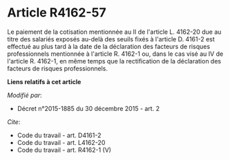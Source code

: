 # Article R4162-57

Le paiement de la cotisation mentionnée au II de l'article L. 4162-20 due au titre des salariés exposés au-delà des seuils
fixés à l'article D. 4161-2 est effectué au plus tard à la date de la déclaration des facteurs de risques professionnels
mentionnée à l'article R. 4162-1 ou, dans le cas visé au IV de l'article R. 4162-1, en même temps que la rectification de la
déclaration des facteurs de risques professionnels.

**Liens relatifs à cet article**

_Modifié par_:

  - Décret n°2015-1885 du 30 décembre 2015 - art. 2

_Cite_:

  - Code du travail - art. D4161-2
  - Code du travail - art. L4162-20
  - Code du travail - art. R4162-1 (V)
